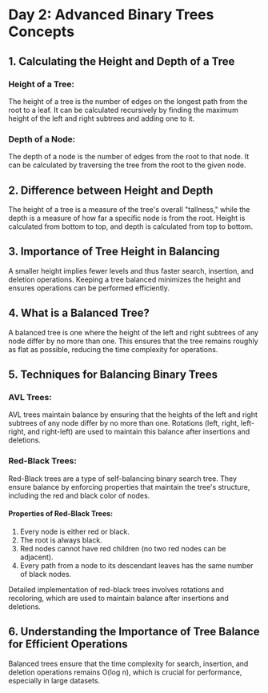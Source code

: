 # Day 2: Advanced Binary Trees Concepts

## 1. Calculating the Height and Depth of a Tree

### Height of a Tree:

The height of a tree is the number of edges on the longest path from the root to a leaf. It can be calculated recursively by finding the maximum height of the left and right subtrees and adding one to it.

### Depth of a Node:

The depth of a node is the number of edges from the root to that node. It can be calculated by traversing the tree from the root to the given node.

## 2. Difference between Height and Depth

The height of a tree is a measure of the tree's overall "tallness," while the depth is a measure of how far a specific node is from the root.
Height is calculated from bottom to top, and depth is calculated from top to bottom.

## 3. Importance of Tree Height in Balancing

A smaller height implies fewer levels and thus faster search, insertion, and deletion operations.
Keeping a tree balanced minimizes the height and ensures operations can be performed efficiently.

## 4. What is a Balanced Tree?

A balanced tree is one where the height of the left and right subtrees of any node differ by no more than one. This ensures that the tree remains roughly as flat as possible, reducing the time complexity for operations.

## 5. Techniques for Balancing Binary Trees

### AVL Trees:

AVL trees maintain balance by ensuring that the heights of the left and right subtrees of any node differ by no more than one. Rotations (left, right, left-right, and right-left) are used to maintain this balance after insertions and deletions.

### Red-Black Trees:

Red-Black trees are a type of self-balancing binary search tree. They ensure balance by enforcing properties that maintain the tree's structure, including the red and black color of nodes.

#### Properties of Red-Black Trees:

1. Every node is either red or black.
2. The root is always black.
3. Red nodes cannot have red children (no two red nodes can be adjacent).
4. Every path from a node to its descendant leaves has the same number of black nodes.

Detailed implementation of red-black trees involves rotations and recoloring, which are used to maintain balance after insertions and deletions.

## 6. Understanding the Importance of Tree Balance for Efficient Operations

Balanced trees ensure that the time complexity for search, insertion, and deletion operations remains O(log n), which is crucial for performance, especially in large datasets.
